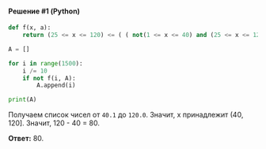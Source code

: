 #### Решение #1 (Python)
```python
def f(x, a):
	return (25 <= x <= 120) <= ( ( not(1 <= x <= 40) and (25 <= x <= 120) ) <= (x in a) )

A = []

for i in range(1500):
	i /= 10
	if not f(i, A):
		A.append(i)

print(A)
```

Получаем список чисел от ``40.1`` до ``120.0``. Значит, x принадлежит (40, 120]. Значит, 120 - 40 = 80.

**Ответ:** 80.
